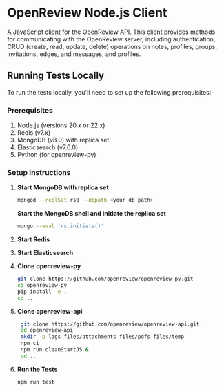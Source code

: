 # OpenReview Node.js Client

A JavaScript client for the OpenReview API. This client provides methods for communicating with the OpenReview server, including authentication, CRUD (create, read, update, delete) operations on notes, profiles, groups, invitations, edges, and messages, and profiles.

## Running Tests Locally

To run the tests locally, you'll need to set up the following prerequisites:

### Prerequisites

1. Node.js (versions 20.x or 22.x)
2. Redis (v7.x)
3. MongoDB (v8.0) with replica set
4. Elasticsearch (v7.6.0)
5. Python (for openreview-py)

### Setup Instructions

1. **Start MongoDB with replica set**
   ```bash
   mongod --replSet rs0 --dbpath <your_db_path>
    ```

   **Start the MongoDB shell and initiate the replica set**
   ```bash
   mongo --eval 'rs.initiate()'
   ```
2. **Start Redis**
3. **Start Elasticsearch**
4. **Clone openreview-py**
   ```bash
   git clone https://github.com/openreview/openreview-py.git
   cd openreview-py
   pip install -e .
   cd ..
   ```
5. **Clone openreview-api**
   ```bash
    git clone https://github.com/openreview/openreview-api.git
    cd openreview-api
    mkdir -p logs files/attachments files/pdfs files/temp
    npm ci
    npm run cleanStartJS &
    cd ..
    ```
6. **Run the Tests**
    ```bash
    npm run test
    ```